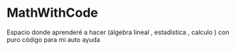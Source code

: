 # MathWithCode
Espacio donde aprenderé a hacer (álgebra lineal , estadística , calculo ) con puro código para mi auto ayuda
